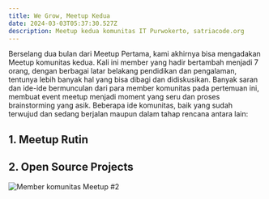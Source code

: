 ```yaml
---
title: We Grow, Meetup Kedua
date: 2024-03-03T05:37:30.527Z
description: Meetup kedua komunitas IT Purwokerto, satriacode.org
---
```

Berselang dua bulan dari Meetup Pertama, kami akhirnya bisa mengadakan Meetup komunitas kedua. Kali ini member yang hadir bertambah menjadi 7 orang, dengan berbagai latar belakang pendidikan dan pengalaman, tentunya lebih banyak hal yang bisa dibagi dan didiskusikan. Banyak saran dan ide-ide bermunculan dari para member komunitas pada pertemuan ini, membuat event meetup menjadi moment yang seru dan proses brainstorming yang asik. Beberapa ide komunitas, baik yang sudah terwujud dan sedang berjalan maupun dalam tahap rencana antara lain:

<!--more-->

## 1. Meetup Rutin

## 2. Open Source Projects

![Member komunitas Meetup #2](/img/tiara_no_smoke_optimized.jpg)
